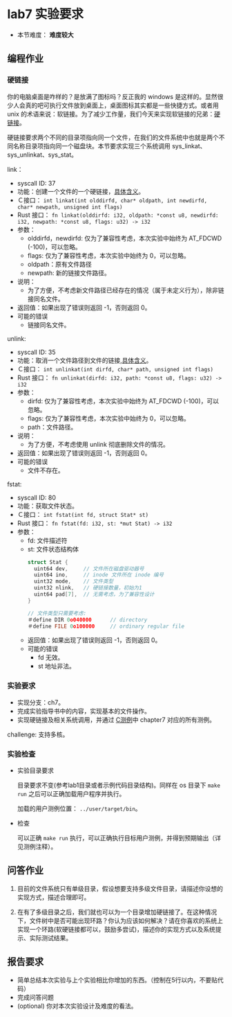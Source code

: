 # lab7 实验要求

- 本节难度： **难度较大** 

## 编程作业

### 硬链接

你的电脑桌面是咋样的？是放满了图标吗？反正我的 windows 是这样的。显然很少人会真的吧可执行文件放到桌面上，桌面图标其实都是一些快捷方式。或者用 unix 的术语来说：软链接。为了减少工作量，我们今天来实现软链接的兄弟：[硬链接](https://en.wikipedia.org/wiki/Hard_link)。

硬链接要求两个不同的目录项指向同一个文件，在我们的文件系统中也就是两个不同名称目录项指向同一个磁盘块。本节要求实现三个系统调用 sys_linkat、sys_unlinkat、sys_stat。

link：
  * syscall ID: 37
  * 功能：创建一个文件的一个硬链接，[具体含义](https://linux.die.net/man/2/linkat)。
  * Ｃ接口： `int linkat(int olddirfd, char* oldpath, int newdirfd, char* newpath, unsigned int flags)`
  * Rust 接口： `fn linkat(olddirfd: i32, oldpath: *const u8, newdirfd: i32, newpath: *const u8, flags: u32) -> i32`
  * 参数：
    * olddirfd，newdirfd: 仅为了兼容性考虑，本次实验中始终为 AT_FDCWD (-100)，可以忽略。
    * flags: 仅为了兼容性考虑，本次实验中始终为 0，可以忽略。
    * oldpath：原有文件路径
    * newpath: 新的链接文件路径。
  * 说明：
    * 为了方便，不考虑新文件路径已经存在的情况（属于未定义行为），除非链接同名文件。
  * 返回值：如果出现了错误则返回 -1，否则返回 0。
  * 可能的错误
    * 链接同名文件。

unlink:
  * syscall ID: 35
  * 功能：取消一个文件路径到文件的链接,[具体含义](https://linux.die.net/man/2/unlinkat)。
  * Ｃ接口： `int unlinkat(int dirfd, char* path, unsigned int flags)`
  * Rust 接口： `fn unlinkat(dirfd: i32, path: *const u8, flags: u32) -> i32`
  * 参数：
    * dirfd: 仅为了兼容性考虑，本次实验中始终为 AT_FDCWD (-100)，可以忽略。
    * flags: 仅为了兼容性考虑，本次实验中始终为 0，可以忽略。
    * path：文件路径。
  * 说明：
    * 为了方便，不考虑使用 unlink 彻底删除文件的情况。
  * 返回值：如果出现了错误则返回 -1，否则返回 0。
  * 可能的错误
    * 文件不存在。

fstat:
  * syscall ID: 80
  * 功能：获取文件状态。
  * Ｃ接口： `int fstat(int fd, struct Stat* st)`
  * Rust 接口： `fn fstat(fd: i32, st: *mut Stat) -> i32`
  * 参数：
    * fd: 文件描述符
    * st: 文件状态结构体
      ```c
      struct Stat {
      	uint64 dev,     // 文件所在磁盘驱动器号
      	uint64 ino,     // inode 文件所在 inode 编号
      	uint32 mode,    // 文件类型
      	uint32 nlink,   // 硬链接数量，初始为1
      	uint64 pad[7],  // 无需考虑，为了兼容性设计
      }
      
      // 文件类型只需要考虑:
      ＃define DIR 0o040000		// directory
      ＃define FILE 0o100000		// ordinary regular file
      ```
    * 返回值：如果出现了错误则返回 -1，否则返回 0。
    * 可能的错误
      * fd 无效。
      * st 地址非法。

### 实验要求

- 实现分支：ch7。
- 完成实验指导书中的内容，实现基本的文件操作。
- 实现硬链接及相关系统调用，并通过 [C测例](https://github.com/DeathWish5/riscvos-c-tests)中 chapter7 对应的所有测例。

challenge: 支持多核。

### 实验检查

- 实验目录要求

    目录要求不变(参考lab1目录或者示例代码目录结构)。同样在 os 目录下 `make run` 之后可以正确加载用户程序并执行。

    加载的用户测例位置： `../user/target/bin`。

- 检查

    可以正确 `make run` 执行，可以正确执行目标用户测例，并得到预期输出（详见测例注释）。

## 问答作业

1. 目前的文件系统只有单级目录，假设想要支持多级文件目录，请描述你设想的实现方式，描述合理即可。

2. 在有了多级目录之后，我们就也可以为一个目录增加硬链接了。在这种情况下，文件树中是否可能出现环路？你认为应该如何解决？请在你喜欢的系统上实现一个环路(软硬链接都可以，鼓励多尝试)，描述你的实现方式以及系统提示、实际测试结果。

## 报告要求

* 简单总结本次实验与上个实验相比你增加的东西。（控制在5行以内，不要贴代码）
* 完成问答问题
* (optional) 你对本次实验设计及难度的看法。